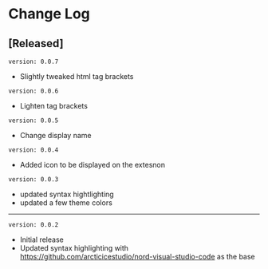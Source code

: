 # Change Log

## [Released]

`version: 0.0.7`

- Slightly tweaked html tag brackets

`version: 0.0.6`

- Lighten tag brackets

`version: 0.0.5`

- Change display name

`version: 0.0.4`

- Added icon to be displayed on the extesnon

`version: 0.0.3`

- updated syntax hightlighting
- updated a few theme colors

---

`version: 0.0.2`

- Initial release
- Updated syntax highlighting with https://github.com/arcticicestudio/nord-visual-studio-code as the base

